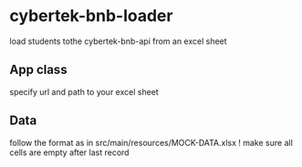 # cybertek-bnb-loader
load students tothe cybertek-bnb-api from an excel sheet


## App class
specify url and path to your excel sheet

## Data
follow the format as in src/main/resources/MOCK-DATA.xlsx 
! make sure all cells are empty after last record
 
